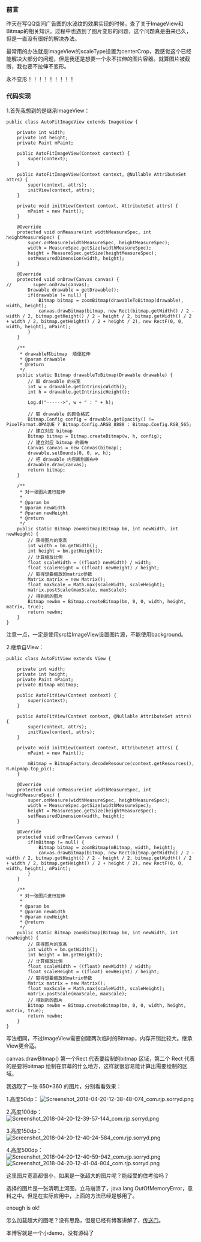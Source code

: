 ### 前言

昨天在写QQ空间广告图的水波纹的效果实现的时候，查了关于ImageView和Bitmap的相关知识。过程中也遇到了图片变形的问题，这个问题真是由来已久，但是一直没有很好的解决办法。

最常用的办法就是ImageView的scaleType设置为centerCrop，我感觉这个已经能解决大部分的问题，但是我还是想要一个永不拉伸的图片容器。就算图片被截断，我也要不拉伸不变形。

永不变形！！！！！！！！！

### 代码实现

1.首先我想到的是继承ImageView：
```
public class AutoFitImageView extends ImageView {

    private int width;
    private int height;
    private Paint mPaint;

    public AutoFitImageView(Context context) {
        super(context);
    }

    public AutoFitImageView(Context context, @Nullable AttributeSet attrs) {
        super(context, attrs);
        initView(context, attrs);
    }

    private void initView(Context context, AttributeSet attrs) {
        mPaint = new Paint();
    }

    @Override
    protected void onMeasure(int widthMeasureSpec, int heightMeasureSpec) {
        super.onMeasure(widthMeasureSpec, heightMeasureSpec);
        width = MeasureSpec.getSize(widthMeasureSpec);
        height = MeasureSpec.getSize(heightMeasureSpec);
        setMeasuredDimension(width, height);
    }

    @Override
    protected void onDraw(Canvas canvas) {
//        super.onDraw(canvas);
        Drawable drawable = getDrawable();
        if(drawable != null) {
            Bitmap bitmap = zoomBitmap(drawableToBitmap(drawable), width, height);
            canvas.drawBitmap(bitmap, new Rect(bitmap.getWidth() / 2 - width / 2, bitmap.getHeight() / 2 - height / 2, bitmap.getWidth() / 2 + width / 2, bitmap.getHeight() / 2 + height / 2), new RectF(0, 0, width, height), mPaint);
        }
    }

    /**
     * drawable转bitmap  顺便拉伸
     * @param drawable
     * @return
     */
    public static Bitmap drawableToBitmap(Drawable drawable) {
        // 取 drawable 的长宽
        int w = drawable.getIntrinsicWidth();
        int h = drawable.getIntrinsicHeight();

        Log.d("------>", w + " : " + h);

        // 取 drawable 的颜色格式
        Bitmap.Config config = drawable.getOpacity() != PixelFormat.OPAQUE ? Bitmap.Config.ARGB_8888 : Bitmap.Config.RGB_565;
        // 建立对应 bitmap
        Bitmap bitmap = Bitmap.createBitmap(w, h, config);
        // 建立对应 bitmap 的画布
        Canvas canvas = new Canvas(bitmap);
        drawable.setBounds(0, 0, w, h);
        // 把 drawable 内容画到画布中
        drawable.draw(canvas);
        return bitmap;
    }

    /**
     * 对一张图片进行拉伸
     *
     * @param bm
     * @param newWidth
     * @param newHeight
     * @return
     */
    public static Bitmap zoomBitmap(Bitmap bm, int newWidth, int newHeight) {
        // 获得图片的宽高
        int width = bm.getWidth();
        int height = bm.getHeight();
        // 计算缩放比例
        float scaleWidth = ((float) newWidth) / width;
        float scaleHeight = ((float) newHeight) / height;
        // 取得想要缩放的matrix参数
        Matrix matrix = new Matrix();
        float maxScale = Math.max(scaleWidth, scaleHeight);
        matrix.postScale(maxScale, maxScale);
        // 得到新的图片
        Bitmap newbm = Bitmap.createBitmap(bm, 0, 0, width, height, matrix, true);
        return newbm;
    }
}
```
注意一点，一定是使用src给ImageView设置图片源，不能使用background。

2.继承自View：
```
public class AutoFitView extends View {

    private int width;
    private int height;
    private Paint mPaint;
    private Bitmap mBitmap;

    public AutoFitView(Context context) {
        super(context);
    }

    public AutoFitView(Context context, @Nullable AttributeSet attrs) {
        super(context, attrs);
        initView(context, attrs);
    }

    private void initView(Context context, AttributeSet attrs) {
        mPaint = new Paint();

        mBitmap = BitmapFactory.decodeResource(context.getResources(), R.mipmap.top_pic);
    }

    @Override
    protected void onMeasure(int widthMeasureSpec, int heightMeasureSpec) {
        super.onMeasure(widthMeasureSpec, heightMeasureSpec);
        width = MeasureSpec.getSize(widthMeasureSpec);
        height = MeasureSpec.getSize(heightMeasureSpec);
        setMeasuredDimension(width, height);
    }

    @Override
    protected void onDraw(Canvas canvas) {
        if(mBitmap != null) {
            Bitmap bitmap = zoomBitmap(mBitmap, width, height);
            canvas.drawBitmap(bitmap, new Rect(bitmap.getWidth() / 2 - width / 2, bitmap.getHeight() / 2 - height / 2, bitmap.getWidth() / 2 + width / 2, bitmap.getHeight() / 2 + height / 2), new RectF(0, 0, width, height), mPaint);
        }
    }

    /**
     * 对一张图片进行拉伸
     *
     * @param bm
     * @param newWidth
     * @param newHeight
     * @return
     */
    public static Bitmap zoomBitmap(Bitmap bm, int newWidth, int newHeight) {
        // 获得图片的宽高
        int width = bm.getWidth();
        int height = bm.getHeight();
        // 计算缩放比例
        float scaleWidth = ((float) newWidth) / width;
        float scaleHeight = ((float) newHeight) / height;
        // 取得想要缩放的matrix参数
        Matrix matrix = new Matrix();
        float maxScale = Math.max(scaleWidth, scaleHeight);
        matrix.postScale(maxScale, maxScale);
        // 得到新的图片
        Bitmap newbm = Bitmap.createBitmap(bm, 0, 0, width, height, matrix, true);
        return newbm;
    }
}
```

写法相同，不过ImageView需要创建两次临时的Bitmap，内存开销比较大。继承View更合适。

canvas.drawBitmap() 第一个Rect 代表要绘制的bitmap 区域，第二个 Rect 代表的是要将bitmap 绘制在屏幕的什么地方，这样就很容易能计算出需要绘制的区域。

我选取了一张 650*360 的图片，分别看看效果：

1.高度50dp：
![Screenshot_2018-04-20-12-38-48-074_com.rjp.sorryd.png](https://upload-images.jianshu.io/upload_images/5994029-c5ba6e7666b1c68a.png?imageMogr2/auto-orient/strip%7CimageView2/2/w/1240)


2.高度100dp：
![Screenshot_2018-04-20-12-39-57-144_com.rjp.sorryd.png](https://upload-images.jianshu.io/upload_images/5994029-e8057fffb3919aac.png?imageMogr2/auto-orient/strip%7CimageView2/2/w/1240)


3.高度150dp：
![Screenshot_2018-04-20-12-40-24-584_com.rjp.sorryd.png](https://upload-images.jianshu.io/upload_images/5994029-4de597d8d62f5931.png?imageMogr2/auto-orient/strip%7CimageView2/2/w/1240)


4.高度500dp：
![Screenshot_2018-04-20-12-40-59-942_com.rjp.sorryd.png](https://upload-images.jianshu.io/upload_images/5994029-560f813e59eb6efa.png?imageMogr2/auto-orient/strip%7CimageView2/2/w/1240)
![Screenshot_2018-04-20-12-41-04-804_com.rjp.sorryd.png](https://upload-images.jianshu.io/upload_images/5994029-294c259ee5ad5618.png?imageMogr2/auto-orient/strip%7CimageView2/2/w/1240)




这里图片宽高都很小，如果是一张超大的图片呢？能经受的住考验吗？

选择的图片是一张清明上河图，立马崩溃了，java.lang.OutOfMemoryError，意料之中。但是在实际应用中，上面的方法已经是够用了。

enough is ok!

怎么加载超大的图呢？没有思路，但是已经有博客讲解了，[传送门](https://blog.csdn.net/lmj623565791/article/details/49300989/)。

本博客就是一个小demo，没有源码了


